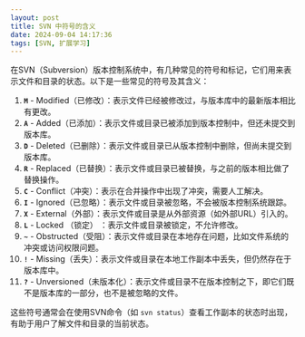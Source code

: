 ```yaml
---
layout: post
title: SVN 中符号的含义
date: 2024-09-04 14:17:36
tags: [SVN, 扩展学习]
---
```



在SVN（Subversion）版本控制系统中，有几种常见的符号和标记，它们用来表示文件和目录的状态。以下是一些常见的符号及其含义：

1. **`M`** - Modified（已修改）：表示文件已经被修改过，与版本库中的最新版本相比有更改。
2. **`A`** - Added（已添加）：表示文件或目录已被添加到版本控制中，但还未提交到版本库。
3. **`D`** - Deleted（已删除）：表示文件或目录已从版本控制中删除，但尚未提交到版本库。
4. **`R`** - Replaced（已替换）：表示文件或目录已被替换，与之前的版本相比做了替换操作。
5. **`C`** - Conflict（冲突）：表示在合并操作中出现了冲突，需要人工解决。
6. **`I`** - Ignored（已忽略）：表示文件或目录被忽略，不会被版本控制系统跟踪。
7. **`X`** - External（外部）：表示文件或目录是从外部资源（如外部URL）引入的。
8. **`L`** - Locked （锁定） ：表示文件或目录被锁定，不允许修改。
8. **`~`** - Obstructed（受阻）：表示文件或目录在本地存在问题，比如文件系统的冲突或访问权限问题。
8. **`!`** - Missing（丢失）：表示文件或目录在本地工作副本中丢失，但仍然存在于版本库中。
11. **`?`** - Unversioned（未版本化）：表示文件或目录不在版本控制之下，即它们既不是版本库的一部分，也不是被忽略的文件。

这些符号通常会在使用SVN命令（如 `svn status`）查看工作副本的状态时出现，有助于用户了解文件和目录的当前状态。